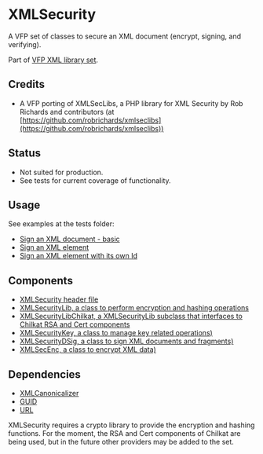 # XMLSecurity
A VFP set of classes to secure an XML document (encrypt, signing, and verifying).

Part of [VFP XML library set](README.md "VFP XML library set").

## Credits

- A VFP porting of XMLSecLibs, a PHP library for XML Security by Rob Richards and contributors (at
[https://github.com/robrichards/xmlseclibs](https://github.com/robrichards/xmlseclibs))

## Status

- Not suited for production.
- See tests for current coverage of functionality.

## Usage
See examples at the tests folder:

- [Sign an XML document - basic](tests/sec/test-hw-sign.prg "test-hw-sign.prg")
- [Sign an XML element](tests/sec/test-hw-child-sign.prg "test-hw-child-sign.prg")
- [Sign an XML element with its own Id](tests/sec/test-hw-child-id-sign.prg "test-hw-child-id-sign.prg")

## Components

- [XMLSecurity header file](xml-security.h "xml-security.h")
- [XMLSecurityLib, a class to perform encryption and hashing operations](xml-security-lib.prg "xml-security-lib.prg")
- [XMLSecurityLibChilkat, a XMLSecurityLib subclass that interfaces to Chilkat RSA and Cert components](xml-security-lib-chilkat.prg "xml-security-lib-chilkat.prg")
- [XMLSecurityKey, a class to manage key related operations)](xml-security-enc.prg "xml-security-enc.prg")
- [XMLSecurityDSig, a class to sign XML documents and fragments)](xml-security-enc.prg "xml-security-enc.prg")
- [XMLSecEnc, a class to encrypt XML data)](xml-security-enc.prg "xml-security-enc.prg")

## Dependencies

- [XMLCanonicalizer](xml-canonicalizer.md "XMLCanonicalizer")
- [GUID](https://www.bitbucket.org/atlopes/GUID "GUID")
- [URL](https://www.bitbucket.org/atlopes/url "URL")

XMLSecurity requires a crypto library to provide the encryption and hashing functions. For the moment, the RSA and Cert components of Chilkat are being used, but in the future other providers may be added to the set.

